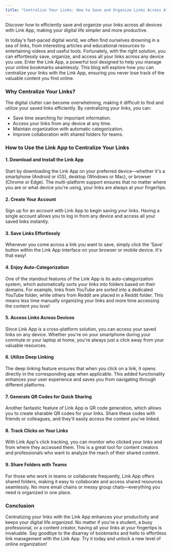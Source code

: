```yaml
---
title: "Centralize Your Links: How to Save and Organize Links Across All Devices"
---
```


Discover how to efficiently save and organize your links across all devices with Link App, making your digital life simpler and more productive.

In today's fast-paced digital world, we often find ourselves drowning in a sea of links, from interesting articles and educational resources to entertaining videos and useful tools. Fortunately, with the right solution, you can effortlessly save, organize, and access all your links across any device you use. Enter the Link App, a powerful tool designed to help you manage your online bookmarks seamlessly. This blog will explore how you can centralize your links with the Link App, ensuring you never lose track of the valuable content you find online.  

### Why Centralize Your Links?  
The digital clutter can become overwhelming, making it difficult to find and utilize your saved links efficiently. By centralizing your links, you can:  
- Save time searching for important information.  
- Access your links from any device at any time.  
- Maintain organization with automatic categorization.  
- Improve collaboration with shared folders for teams.  

### How to Use the Link App to Centralize Your Links  
#### 1. Download and Install the Link App  
Start by downloading the Link App on your preferred device—whether it's a smartphone (Android or iOS), desktop (Windows or Mac), or browser (Chrome or Edge). The multi-platform support ensures that no matter where you are or what device you're using, your links are always at your fingertips.  

#### 2. Create Your Account  
Sign up for an account with Link App to begin saving your links. Having a single account allows you to log in from any device and access all your saved links instantly.  

#### 3. Save Links Effortlessly  
Whenever you come across a link you want to save, simply click the 'Save' button within the Link App interface on your browser or mobile device. It's that easy!  

#### 4. Enjoy Auto-Categorization  
One of the standout features of the Link App is its auto-categorization system, which automatically sorts your links into folders based on their domains. For example, links from YouTube are sorted into a dedicated YouTube folder, while others from Reddit are placed in a Reddit folder. This means less time manually organizing your links and more time accessing the content you love!  

#### 5. Access Links Across Devices  
Since Link App is a cross-platform solution, you can access your saved links on any device. Whether you're on your smartphone during your commute or your laptop at home, you're always just a click away from your valuable resources.  

#### 6. Utilize Deep Linking  
The deep linking feature ensures that when you click on a link, it opens directly in the corresponding app when applicable. This added functionality enhances your user experience and saves you from navigating through different platforms.  

#### 7. Generate QR Codes for Quick Sharing  
Another fantastic feature of Link App is QR code generation, which allows you to create sharable QR codes for your links. Share these codes with friends or colleagues, and they'll easily access the content you've linked.  

#### 8. Track Clicks on Your Links  
With Link App's click tracking, you can monitor who clicked your links and from where they accessed them. This is a great tool for content creators and professionals who want to analyze the reach of their shared content.  

#### 9. Share Folders with Teams  
For those who work in teams or collaborate frequently, Link App offers shared folders, making it easy to collaborate and access shared resources seamlessly. No more email chains or messy group chats—everything you need is organized in one place.  

### Conclusion  
Centralizing your links with the Link App enhances your productivity and keeps your digital life organized. No matter if you're a student, a busy professional, or a content creator, having all your links at your fingertips is invaluable. Say goodbye to the disarray of bookmarks and hello to effortless link management with the Link App. Try it today and unlock a new level of online organization!